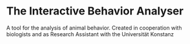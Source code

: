 # The Interactive Behavior Analyser
A tool for the analysis of animal behavior. Created in cooperation with biologists and as Research Assistant with the Universität Konstanz
